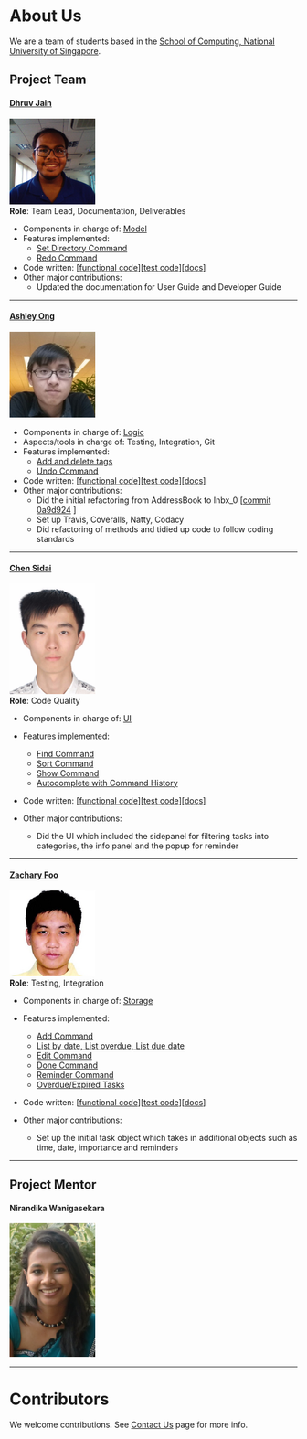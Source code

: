 # About Us

We are a team of students based in the [School of Computing, National University of Singapore](http://www.comp.nus.edu.sg).

## Project Team

#### [Dhruv Jain](http://github.com/microcerebus) <br>
<img src="images/DhruvJain.png" width="150"><br>
**Role**: Team Lead, Documentation, Deliverables<br>

* Components in charge of: [Model](https://github.com/CS2103AUG2016-T09-C1/main/blob/master/docs/DeveloperGuide.md#model-component)
* Features implemented:
   * [Set Directory Command](https://github.com/CS2103AUG2016-T09-C1/main/blob/master/docs/UserGuide.md#setdir)
   * [Redo Command](https://github.com/CS2103AUG2016-T09-C1/main/blob/master/docs/UserGuide.md#redo)
* Code written: [[functional code](A0135797M.md)][[test code](A0135797M.md)][[docs](A0135797M.md)]
* Other major contributions:
  * Updated the documentation for User Guide and Developer Guide

-----

#### [Ashley Ong](http://github.com/ashleyyy94)
<img src="images/AshleyOng.png" width="150"><br>

* Components in charge of: [Logic](https://github.com/CS2103AUG2016-T09-C1/main/blob/master/docs/DeveloperGuide.md#Logic)
* Aspects/tools in charge of: Testing, Integration, Git
* Features implemented:
   * [Add and delete tags](https://github.com/CS2103AUG2016-T09-C1/main/blob/master/docs/UserGuide.md#tag)
   * [Undo Command](https://github.com/CS2103AUG2016-T09-C1/main/blob/master/docs/UserGuide.md#undo)
* Code written: [[functional code](A0139481Y.md)][[test code](A0139481Y.md)][[docs](A0139481Y.md)]
* Other major contributions:
  * Did the initial refactoring from AddressBook to Inbx_0 [[commit 0a9d924](https://github.com/CS2103AUG2016-T09-C1/main/commit/0a9d924c8ce0162c35c05172d8efa222b2039f06) ]
  * Set up Travis, Coveralls, Natty, Codacy
  * Did refactoring of methods and tidied up code to follow coding standards

-----

#### [Chen Sidai](http://github.com/sidai) 
<img src="images/ChenSidai.jpeg" width="150"><br>
**Role**: Code Quality <br>

* Components in charge of: [UI](https://github.com/CS2103AUG2016-T09-C1/main/blob/master/docs/DeveloperGuide.md#ui-component)
* Features implemented:
   * [Find Command](https://github.com/CS2103AUG2016-T09-C1/main/blob/master/docs/UserGuide.md#find)
   * [Sort Command](https://github.com/CS2103AUG2016-T09-C1/main/blob/master/docs/UserGuide.md#sort)
   * [Show Command](https://github.com/CS2103AUG2016-T09-C1/main/blob/master/docs/UserGuide.md#show)
   * [Autocomplete with Command History](https://github.com/CS2103AUG2016-T09-C1/main/blob/master/docs/UserGuide.md#autocomplete)
   
* Code written: [[functional code](A0148044J.md)][[test code](A0148044J.md)][[docs](A0148044J.md)]
* Other major contributions:
  * Did the UI which included the sidepanel for filtering tasks into categories, the info panel and the popup for reminder

-----

#### [Zachary Foo](http://github.com/StylishGoldPen)
<img src="images/ZacharyFoo.png" width="150"><br>
**Role**: Testing, Integration <br>  

* Components in charge of: [Storage](https://github.com/CS2103AUG2016-T09-C1/main/blob/master/docs/DeveloperGuide.md#storage-component)
* Features implemented:
   * [Add Command](https://github.com/CS2103AUG2016-T09-C1/main/blob/master/docs/UserGuide.md#add)
   * [List by date, List overdue, List due date](https://github.com/CS2103AUG2016-T09-C1/main/blob/master/docs/UserGuide.md#list)
   * [Edit Command](https://github.com/CS2103AUG2016-T09-C1/main/blob/master/docs/UserGuide.md#edit)
   * [Done Command](https://github.com/CS2103AUG2016-T09-C1/main/blob/master/docs/UserGuide.md#done)   
   * [Reminder Command](https://github.com/CS2103AUG2016-T09-C1/main/blob/master/docs/UserGuide.md#rem)
   * [Overdue/Expired Tasks](https://github.com/CS2103AUG2016-T09-C1/main/blob/master/docs/UserGuide.md#overdue)
   
* Code written: [[functional code](A0139579J.md)][[test code](A0139579J.md)][[docs](A0139579J.md)]
* Other major contributions:
	* Set up the initial task object which takes in additional objects such as time, date, importance and reminders
	
-----
## Project Mentor
#### Nirandika Wanigasekara
<img src="images/NirandikaWanigasekara.png" width="150"><br>

-----
# Contributors

We welcome contributions. See [Contact Us](ContactUs.md) page for more info.
